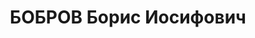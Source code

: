 ---
title: БОБРОВ Борис Иосифович
description: 'Род. в 1896, г. Саратов. Проживал: г. Смоленск. Военнослужащий, начальник
  штаба Белорусского военного округа

  Арестован 30.05.1937. Обв.: измена Родине, вредительство, террористическая деятельность
  и участие в а/с организации. Приговор: ВК ВС СССР, 22.11.1937 – ВМН. Расстрелян
  22.11.1937, г.Смоленск.

  Реабилитирован ВК ВС СССР 03.08.1957'
---